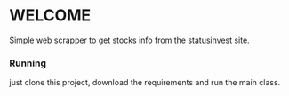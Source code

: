 # WELCOME
Simple web scrapper to get stocks info from the [statusinvest](https://statusinvest.com.br/) site.

### Running

just clone this project, download the requirements and run the main class.
